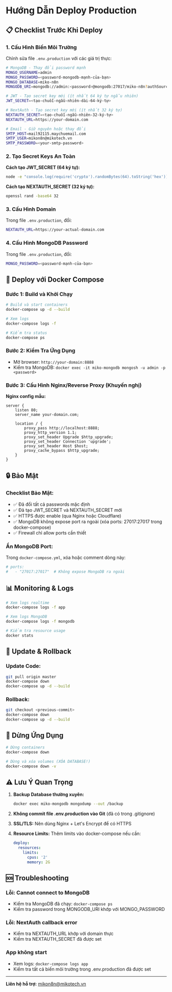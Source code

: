# Hướng Dẫn Deploy Production

## 📋 Checklist Trước Khi Deploy

### 1. Cấu Hình Biến Môi Trường

Chỉnh sửa file `.env.production` với các giá trị thực:

```bash
# MongoDB - Thay đổi password mạnh
MONGO_USERNAME=admin
MONGO_PASSWORD=<password-mongodb-mạnh-của-bạn>
MONGO_DATABASE=miko-n8n
MONGODB_URI=mongodb://admin:<password>@mongodb:27017/miko-n8n?authSource=admin

# JWT - Tạo secret key mới (ít nhất 64 ký tự ngẫu nhiên)
JWT_SECRET=<tạo-chuỗi-ngẫu-nhiên-dài-64-ký-tự>

# NextAuth - Tạo secret key mới (ít nhất 32 ký tự)
NEXTAUTH_SECRET=<tạo-chuỗi-ngẫu-nhiên-32-ký-tự>
NEXTAUTH_URL=https://your-domain.com

# Email - Giữ nguyên hoặc thay đổi
SMTP_HOST=mail92115.maychuemail.com
SMTP_USER=mikon8n@mikotech.vn
SMTP_PASSWORD=<your-smtp-password>
```

### 2. Tạo Secret Keys An Toàn

**Cách tạo JWT_SECRET (64 ký tự):**
```bash
node -e "console.log(require('crypto').randomBytes(64).toString('hex'))"
```

**Cách tạo NEXTAUTH_SECRET (32 ký tự):**
```bash
openssl rand -base64 32
```

### 3. Cấu Hình Domain

Trong file `.env.production`, đổi:
```bash
NEXTAUTH_URL=https://your-actual-domain.com
```

### 4. Cấu Hình MongoDB Password

Trong file `.env.production`, đổi:
```bash
MONGO_PASSWORD=<password-mạnh-của-bạn>
```

## 🚀 Deploy với Docker Compose

### Bước 1: Build và Khởi Chạy

```bash
# Build và start containers
docker-compose up -d --build

# Xem logs
docker-compose logs -f

# Kiểm tra status
docker-compose ps
```

### Bước 2: Kiểm Tra Ứng Dụng

- Mở browser: `http://your-domain:8888`
- Kiểm tra MongoDB: `docker exec -it miko-mongodb mongosh -u admin -p <password>`

### Bước 3: Cấu Hình Nginx/Reverse Proxy (Khuyến nghị)

**Nginx config mẫu:**
```nginx
server {
    listen 80;
    server_name your-domain.com;

    location / {
        proxy_pass http://localhost:8888;
        proxy_http_version 1.1;
        proxy_set_header Upgrade $http_upgrade;
        proxy_set_header Connection 'upgrade';
        proxy_set_header Host $host;
        proxy_cache_bypass $http_upgrade;
    }
}
```

## 🔒 Bảo Mật

### Checklist Bảo Mật:
- ✅ Đã đổi tất cả passwords mặc định
- ✅ Đã tạo JWT_SECRET và NEXTAUTH_SECRET mới
- ✅ HTTPS được enable (qua Nginx hoặc Cloudflare)
- ✅ MongoDB không expose port ra ngoài (xóa ports: 27017:27017 trong docker-compose)
- ✅ Firewall chỉ allow ports cần thiết

### Ẩn MongoDB Port:
Trong `docker-compose.yml`, xóa hoặc comment dòng này:
```yaml
# ports:
#   - "27017:27017"  # Không expose MongoDB ra ngoài
```

## 📊 Monitoring & Logs

```bash
# Xem logs realtime
docker-compose logs -f app

# Xem logs MongoDB
docker-compose logs -f mongodb

# Kiểm tra resource usage
docker stats
```

## 🔄 Update & Rollback

### Update Code:
```bash
git pull origin master
docker-compose down
docker-compose up -d --build
```

### Rollback:
```bash
git checkout <previous-commit>
docker-compose down
docker-compose up -d --build
```

## 🛑 Dừng Ứng Dụng

```bash
# Dừng containers
docker-compose down

# Dừng và xóa volumes (XÓA DATABASE!)
docker-compose down -v
```

## ⚠️ Lưu Ý Quan Trọng

1. **Backup Database thường xuyên:**
   ```bash
   docker exec miko-mongodb mongodump --out /backup
   ```

2. **Không commit file .env.production vào Git** (đã có trong .gitignore)

3. **SSL/TLS:** Nên dùng Nginx + Let's Encrypt để có HTTPS

4. **Resource Limits:** Thêm limits vào docker-compose nếu cần:
   ```yaml
   deploy:
     resources:
       limits:
         cpus: '2'
         memory: 2G
   ```

## 🆘 Troubleshooting

### Lỗi: Cannot connect to MongoDB
- Kiểm tra MongoDB đã chạy: `docker-compose ps`
- Kiểm tra password trong MONGODB_URI khớp với MONGO_PASSWORD

### Lỗi: NextAuth callback error
- Kiểm tra NEXTAUTH_URL khớp với domain thực
- Kiểm tra NEXTAUTH_SECRET đã được set

### App không start
- Xem logs: `docker-compose logs app`
- Kiểm tra tất cả biến môi trường trong .env.production đã được set

---

**Liên hệ hỗ trợ:** mikon8n@mikotech.vn
